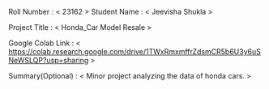 Roll Number       :   < 23162 >
Student Name      :   < Jeevisha Shukla >

Project Title     :   < Honda_Car Model Resale >

Google Colab Link :   < https://colab.research.google.com/drive/1TWxRmxmffrZdsmCR5b6U3y6uSNeWSLQP?usp=sharing >

Summary(Optional) :   < Minor project analyzing the data of honda cars. >
